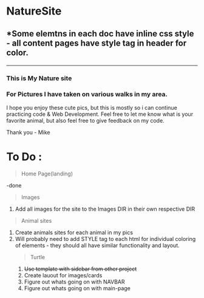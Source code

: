 # NatureSite

## *Some elemtns in each doc have inline css style - all content pages have style tag in header for color.<hr>
### This is My Nature site
### For Pictures I have taken on various walks in my area.
I hope you enjoy these cute pics, but this is mostly so i can continue practicing code & Web Development. Feel free to let me know what is your favorite animal, but also feel free to give feedback on my code. 

Thank you - Mike


# To Do :
> Home Page(landing)

-done

> Images
1. Add all images for the site to the Images DIR in their own respective DIR

> Animal sites
1. Create animals sites for each animal in my pics
2. Will probably need to add STYLE tag to each html for individual coloring of elements - they should all have similar functionality and layout. 
    > Turtle
    1. ~~Use template with sidebar from other project~~
    2. Create lauout for images/cards
    3. Figure out whats going on with NAVBAR
    4. Figure out whats going on with main-page
    
